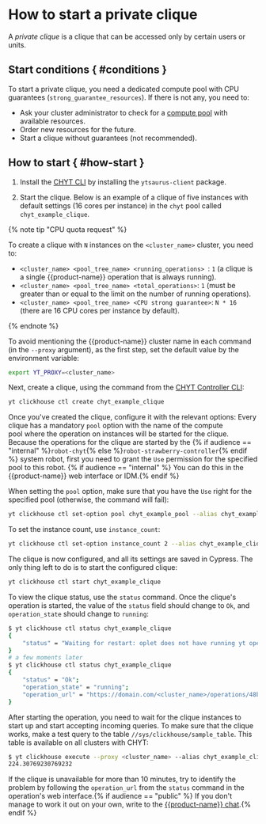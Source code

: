 # How to start a private clique

A *private clique* is a clique that can be accessed only by certain users or units.

## Start conditions { #conditions }
To start a private clique, you need a dedicated compute pool with CPU guarantees (`strong_guarantee_resources`). If there is not any, you need to:

- Ask your cluster administrator to check for a [compute pool](../../../../../user-guide/data-processing/scheduler/scheduler-and-pools.md) with available resources.
- Order new resources for the future.
- Start a clique without guarantees (not recommended).

## How to start { #how-start }

1. Install the [CHYT CLI](../../../../../user-guide/data-processing/chyt/cli-and-api.md) by installing the `ytsaurus-client` package.

2. Start the clique. Below is an example of a clique of five instances with default settings (16 cores per instance) in the `chyt` pool called `chyt_example_clique`.

{% note tip "CPU quota request" %}

To create a clique with `N` instances on the `<cluster_name>` cluster, you need to:
- `<cluster_name> <pool_tree_name> <running_operations> `: `1` (a clique is a single {{product-name}} operation that is always running).
- `<cluster_name> <pool_tree_name> <total_operations>`: `1` (must be greater than or equal to the limit on the number of running operations).
- `<cluster_name> <pool_tree_name> <CPU strong guarantee>`: `N * 16` (there are 16 CPU cores per instance by default).


{% endnote %}

To avoid mentioning the {{product-name}} cluster name in each command (in the `--proxy` argument), as the first step, set the default value by the environment variable:

```bash
export YT_PROXY=<cluster_name>
```

Next, create a clique, using the command from the [CHYT Controller CLI](../../../../../user-guide/data-processing/chyt/cliques/controller.md):

```bash
yt clickhouse ctl create chyt_example_clique
```
Once you've created the clique, configure it with the relevant options: Every clique has a mandatory `pool` option with the name of the compute pool where the operation on instances will be started for the clique. Because the operations for the clique are started by the {% if audience == "internal" %}`robot-chyt`{% else %}`robot-strawberry-controller`{% endif %} system robot, first you need to grant the `Use` permission for the specified pool to this robot. {% if audience == "internal" %}
You can do this in the {{product-name}} web interface or IDM.{% endif %}

When setting the `pool` option, make sure that you have the `Use` right for the specified pool (otherwise, the command will fail):

```bash
yt clickhouse ctl set-option pool chyt_example_pool --alias chyt_example_clique
```

To set the instance count, use `instance_count`:

```bash
yt clickhouse ctl set-option instance_count 2 --alias chyt_example_clique
```

The clique is now configured, and all its settings are saved in Cypress. The only thing left to do is to start the configured clique:

```bash
yt clickhouse ctl start chyt_example_clique
```

To view the clique status, use the `status` command. Once the clique's operation is started, the value of the `status` field should change to `Ok`, and `operation_state` should change to `running`:

```bash
$ yt clickhouse ctl status chyt_example_clique
{
    "status" = "Waiting for restart: oplet does not have running yt operation";
}
# a few moments later
$ yt clickhouse ctl status chyt_example_clique
{
    "status" = "Ok";
    "operation_state" = "running";
    "operation_url" = "https://domain.com/<cluster_name>/operations/48bdec5d-ed641014-3fe03e8-4289d62e";
}
```

After starting the operation, you need to wait for the clique instances to start up and start accepting incoming queries. To make sure that the clique works, make a test query to the table `//sys/clickhouse/sample_table`. This table is available on all clusters with CHYT:

```bash
$ yt clickhouse execute --proxy <cluster_name> --alias chyt_example_clique 'select avg(a) from `//sys/clickhouse/sample_table`'
224.30769230769232
```

If the clique is unavailable for more than 10 minutes, try to identify the problem by following the `operation_url` from the `status` command in the operation's web interface.{% if audience == "public" %} If you don't manage to work it out on your own, write to the [{{product-name}} chat](https://t.me/ytsaurus_ru).{% endif %}

